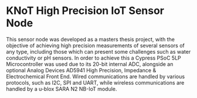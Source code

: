 # KNoT High Precision IoT Sensor Node

This sensor node was developed as a masters thesis project, with the objective of achieving high precision measurements of several sensors of any type, including those which can present some challenges such as water conductivity or pH sensors.
In order to achieve this a Cypress PSoC 5LP Microcontroller was used due to its 20-bit internal ADC, alongside an optional Analog Devices AD5941 High Precision, Impedance & Electrochemical Front End.
Wired communications are handled by various protocols, such as I2C, SPI and UART, while wireless communications are handled by a u-blox SARA N2 NB-IoT module.
